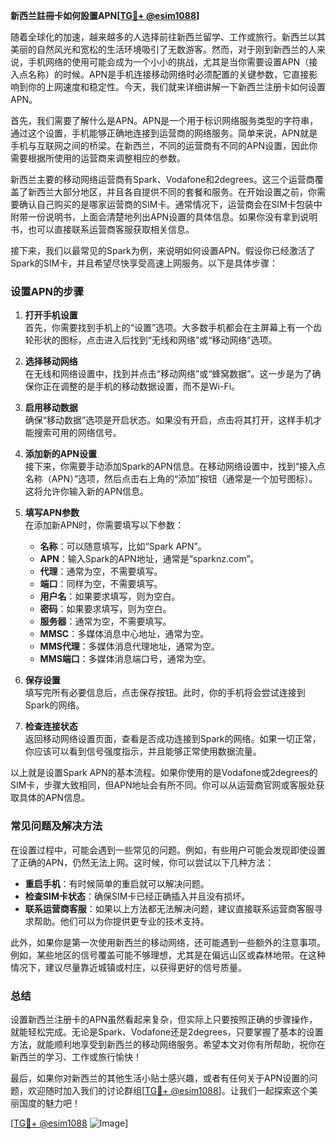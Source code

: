 **新西兰註冊卡如何設置APN[[TG💪+ @esim1088](https://t.me/s/esim1088)]**

随着全球化的加速，越来越多的人选择前往新西兰留学、工作或旅行。新西兰以其美丽的自然风光和宽松的生活环境吸引了无数游客。然而，对于刚到新西兰的人来说，手机网络的使用可能会成为一个小小的挑战，尤其是当你需要设置APN（接入点名称）的时候。APN是手机连接移动网络时必须配置的关键参数，它直接影响到你的上网速度和稳定性。今天，我们就来详细讲解一下新西兰注册卡如何设置APN。

首先，我们需要了解什么是APN。APN是一个用于标识网络服务类型的字符串，通过这个设置，手机能够正确地连接到运营商的网络服务。简单来说，APN就是手机与互联网之间的桥梁。在新西兰，不同的运营商有不同的APN设置，因此你需要根据所使用的运营商来调整相应的参数。

新西兰主要的移动网络运营商有Spark、Vodafone和2degrees。这三个运营商覆盖了新西兰大部分地区，并且各自提供不同的套餐和服务。在开始设置之前，你需要确认自己购买的是哪家运营商的SIM卡。通常情况下，运营商会在SIM卡包装中附带一份说明书，上面会清楚地列出APN设置的具体信息。如果你没有拿到说明书，也可以直接联系运营商客服获取相关信息。

接下来，我们以最常见的Spark为例，来说明如何设置APN。假设你已经激活了Spark的SIM卡，并且希望尽快享受高速上网服务。以下是具体步骤：

### 设置APN的步骤

1. **打开手机设置**  
   首先，你需要找到手机上的“设置”选项。大多数手机都会在主屏幕上有一个齿轮形状的图标，点击进入后找到“无线和网络”或“移动网络”选项。

2. **选择移动网络**  
   在无线和网络设置中，找到并点击“移动网络”或“蜂窝数据”。这一步是为了确保你正在调整的是手机的移动数据设置，而不是Wi-Fi。

3. **启用移动数据**  
   确保“移动数据”选项是开启状态。如果没有开启，点击将其打开，这样手机才能搜索可用的网络信号。

4. **添加新的APN设置**  
   接下来，你需要手动添加Spark的APN信息。在移动网络设置中，找到“接入点名称（APN）”选项，然后点击右上角的“添加”按钮（通常是一个加号图标）。这将允许你输入新的APN信息。

5. **填写APN参数**  
   在添加新APN时，你需要填写以下参数：
   - **名称**：可以随意填写，比如“Spark APN”。
   - **APN**：输入Spark的APN地址，通常是“sparknz.com”。
   - **代理**：通常为空，不需要填写。
   - **端口**：同样为空，不需要填写。
   - **用户名**：如果要求填写，则为空白。
   - **密码**：如果要求填写，则为空白。
   - **服务器**：通常为空，不需要填写。
   - **MMSC**：多媒体消息中心地址，通常为空。
   - **MMS代理**：多媒体消息代理地址，通常为空。
   - **MMS端口**：多媒体消息端口号，通常为空。

6. **保存设置**  
   填写完所有必要信息后，点击保存按钮。此时，你的手机将会尝试连接到Spark的网络。

7. **检查连接状态**  
   返回移动网络设置页面，查看是否成功连接到Spark的网络。如果一切正常，你应该可以看到信号强度指示，并且能够正常使用数据流量。

以上就是设置Spark APN的基本流程。如果你使用的是Vodafone或2degrees的SIM卡，步骤大致相同，但APN地址会有所不同。你可以从运营商官网或客服处获取具体的APN信息。

### 常见问题及解决方法

在设置过程中，可能会遇到一些常见的问题。例如，有些用户可能会发现即使设置了正确的APN，仍然无法上网。这时候，你可以尝试以下几种方法：

- **重启手机**：有时候简单的重启就可以解决问题。
- **检查SIM卡状态**：确保SIM卡已经正确插入并且没有损坏。
- **联系运营商客服**：如果以上方法都无法解决问题，建议直接联系运营商客服寻求帮助。他们可以为你提供更专业的技术支持。

此外，如果你是第一次使用新西兰的移动网络，还可能遇到一些额外的注意事项。例如，某些地区的信号覆盖可能不够理想，尤其是在偏远山区或森林地带。在这种情况下，建议尽量靠近城镇或村庄，以获得更好的信号质量。

### 总结

设置新西兰注册卡的APN虽然看起来复杂，但实际上只要按照正确的步骤操作，就能轻松完成。无论是Spark、Vodafone还是2degrees，只要掌握了基本的设置方法，就能顺利地享受到新西兰的移动网络服务。希望本文对你有所帮助，祝你在新西兰的学习、工作或旅行愉快！

最后，如果你对新西兰的其他生活小贴士感兴趣，或者有任何关于APN设置的问题，欢迎随时加入我们的讨论群组[[TG💪+ @esim1088](https://t.me/s/esim1088)]。让我们一起探索这个美丽国度的魅力吧！

[[TG💪+ @esim1088](https://t.me/s/esim1088) ![Image](https://i.postimg.cc/4NQfJmqS/Snipaste-2025-05-13-00-14-12.png)]